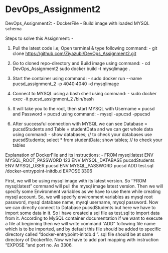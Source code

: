 # DevOps_Assignment2


DevOps_Assignment2: - DockerFile - Build image with loaded MYSQL schema

Steps to solve this Assignment: -
1. Pull the latest code i.e; Open terminal & type following command: -
	git clone https://github.com/Ziyazubi/DevOps_Assignment2.git

2. Go to cloned repo-directory and Build image using command: -
	cd DevOps_Assignment2
	sudo docker build -t mysqlimage .

3. Start the container using command: -
	sudo docker run --name pucsd_assignment_2 -p 4040:4040 -d mysqlimage

4. Connect to MYSQL using a bash shell using command: -
	sudo docker exec -it pucsd_assignment_2 /bin/bash

5. It will take you to the root, then start MYSQL with Username = pucsd and Password = pucsd using command: -
	mysql -upucsd -ppucsd

6. After successful connection with MYSQL we can see Database = pucsdStudents and Table = studentData and we can get whole data using command: -
	show databases;		// to check your databases
	use pucsdStudents;
	select * from studentData;
	show tables;		// to check your tables

Explanation of DockerFile and its instructions: -
	FROM mysql:latest 
	ENV MYSQL_ROOT_PASSWORD 123 
	ENV MYSQL_DATABASE pucsdStudents 
	ENV MYSQL_USER pucsd 
	ENV MYSQL_PASSWORD pucsd 
	ADD test.sql /docker-entrypoint-initdb.d 
	EXPOSE 3306


First, we will be using mysql image with its latest version. So ‘’FROM mysql:latest” command will pull the mysql image latest version. Then we will specify some Environment variables as we have to use them while creating mysql account. So, we will specify environment variables as mysql root password, mysql database name, mysql username, mysql password.
Now we can directly connect to Database pucsdStudents but here we have to import some data in it. So i have created a sql file as test.sql to import data from it. According to MySQL container documentation if we want to execute a file at beginning then we will write command “ADD” following file name which is to be imported, and by default this file should be added to specific directory called “docker-entrypoint-initdb.d ”. sql file should be at same directory of Dockerfile.
Now we have to add port mapping with instruction “EXPOSE “and port no. As 3306.
